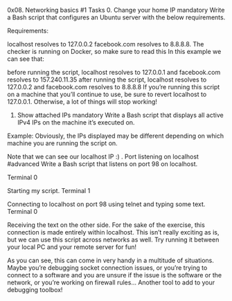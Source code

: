 0x08. Networking basics #1
Tasks
0. Change your home IP
mandatory
Write a Bash script that configures an Ubuntu server with the below requirements.

Requirements:

localhost resolves to 127.0.0.2
facebook.com resolves to 8.8.8.8.
The checker is running on Docker, so make sure to read this
In this example we can see that:

before running the script, localhost resolves to 127.0.0.1 and facebook.com resolves to 157.240.11.35
after running the script, localhost resolves to 127.0.0.2 and facebook.com resolves to 8.8.8.8
If you’re running this script on a machine that you’ll continue to use, be sure to revert localhost to 127.0.0.1. Otherwise, a lot of things will stop working!
1. Show attached IPs
mandatory
Write a Bash script that displays all active IPv4 IPs on the machine it’s executed on.

Example:
Obviously, the IPs displayed may be different depending on which machine you are running the script on.

Note that we can see our localhost IP :)
. Port listening on localhost
#advanced
Write a Bash script that listens on port 98 on localhost.

Terminal 0

Starting my script.
Terminal 1

Connecting to localhost on port 98 using telnet and typing some text.
Terminal 0

Receiving the text on the other side.
For the sake of the exercise, this connection is made entirely within localhost. This isn’t really exciting as is, but we can use this script across networks as well. Try running it between your local PC and your remote server for fun!

As you can see, this can come in very handy in a multitude of situations. Maybe you’re debugging socket connection issues, or you’re trying to connect to a software and you are unsure if the issue is the software or the network, or you’re working on firewall rules… Another tool to add to your debugging toolbox!

